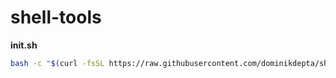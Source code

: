 # shell-tools

**init.sh**
```sh
bash -c "$(curl -fsSL https://raw.githubusercontent.com/dominikdepta/shell-tools/main/init.sh)"
```
